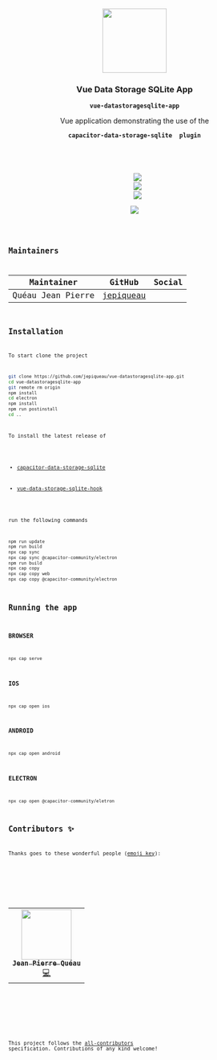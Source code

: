 <p align="center"><br><img src="https://avatars3.githubusercontent.com/u/16580653?v=4" width="128" height="128" /></p>

<h3 align="center">Vue Data Storage SQLite App</h3>
<p align="center"><strong><code>vue-datastoragesqlite-app</code></strong></p>
<p align="center">Vue application demonstrating the use of the</p>
<p align="center"><strong><code>capacitor-data-storage-sqlite  plugin<code></strong></p>
<br>
<p align="center">
  <img src="https://img.shields.io/maintenance/yes/2021?style=flat-square" />
  <a href="https://github.com/jepiqueau/vue-datastoragesqlite-app"><img src="https://img.shields.io/github/license/jepiqueau/vue-datastoragesqlite-app?style=flat-square" /></a>
  <a href="https://github.com/jepiqueau/vue-datastoragesqlite-app"><img src="https://img.shields.io/github/package-json/v/jepiqueau/vue-datastoragesqlite-app?style=flat-square" /></a>
<!-- ALL-CONTRIBUTORS-BADGE:START - Do not remove or modify this section -->
<a href="#contributors-"><img src="https://img.shields.io/badge/all%20contributors-1-orange?style=flat-square" /></a>
<!-- ALL-CONTRIBUTORS-BADGE:END -->
</p>

## Maintainers

| Maintainer        | GitHub                                    | Social |
| ----------------- | ----------------------------------------- | ------ |
| Quéau Jean Pierre | [jepiqueau](https://github.com/jepiqueau) |        |



## Installation

To start clone the project
```bash
git clone https://github.com/jepiqueau/vue-datastoragesqlite-app.git 
cd vue-datastoragesqlite-app
git remote rm origin
npm install
cd electron
npm install
npm run postinstall
cd ..
```


To install the latest release of 

 - [capacitor-data-storage-sqlite](https://github.com/jepiqueau/capacitor-data-storage-sqlite/blob/master/readme.md)

 - [vue-data-storage-sqlite-hook](https://www.npmjs.com/package/vue-data-storage-sqlite-hook)

run the following commands

```bash
npm run update
npm run build
npx cap sync
npx cap sync @capacitor-community/electron
npm run build
npx cap copy
npx cap copy web
npx cap copy @capacitor-community/electron
```

## Running the app

### BROWSER

```
npx cap serve
```

### IOS

```
npx cap open ios
```

### ANDROID

```
npx cap open android
```

### ELECTRON

```
npx cap open @capacitor-community/eletron
```


## Contributors ✨

Thanks goes to these wonderful people ([emoji key](https://allcontributors.org/docs/en/emoji-key)):

<!-- ALL-CONTRIBUTORS-LIST:START - Do not remove or modify this section -->
<!-- prettier-ignore-start -->
<!-- markdownlint-disable -->
<table>
  <tr>
    <td align="center"><a href="https://github.com/jepiqueau"><img src="https://avatars3.githubusercontent.com/u/16580653?v=4" width="100px;" alt=""/><br /><sub><b>Jean Pierre Quéau</b></sub></a><br /><a href="https://github.com/jepiqueau/vue-datastoragesqlite-app/commits?author=jepiqueau" title="Code">💻</a></td>
  </tr>
</table>

<!-- markdownlint-enable -->
<!-- prettier-ignore-end -->

<!-- ALL-CONTRIBUTORS-LIST:END -->

This project follows the [all-contributors](https://github.com/all-contributors/all-contributors) specification. Contributions of any kind welcome!


